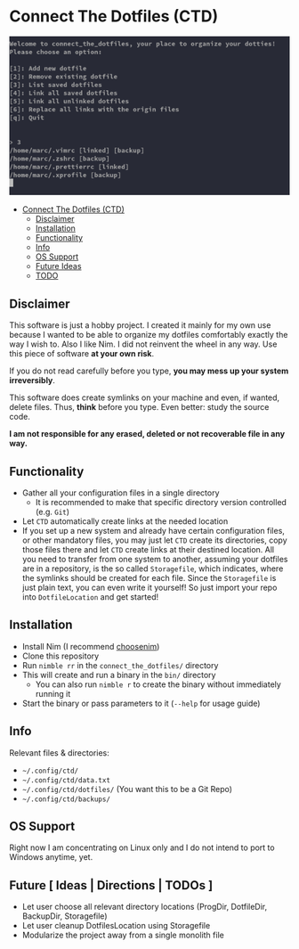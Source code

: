 # Connect The Dotfiles (CTD)

<div align="center">
<img src="https://github.com/Smarcy/connect_the_dotfiles/blob/master/assets/introMenu.png">
</div>

- [Connect The Dotfiles (CTD)](#connect-the-dotfiles--ctd-)
  * [Disclaimer](#disclaimer)
  * [Installation](#installation)
  * [Functionality](#functionality)
  * [Info](#info)
  * [OS Support](#os-support)
  * [Future Ideas](#future-ideas)
  * [TODO](#todo)

## Disclaimer

This software is just a hobby project. I created it mainly for my own use because
I wanted to be able to organize my dotfiles comfortably exactly the way I wish to. Also I like Nim.
I did not reinvent the wheel in any way.
Use this piece of software **at your own risk**.

If you do not read carefully before you type, **you may mess up your system irreversibly**.

This software does create symlinks on your machine and even, if wanted, delete files.
Thus, **think** before you type. Even better: study the source code.

**I am not responsible for any erased, deleted or not recoverable file in any way.**

## Functionality

- Gather all your configuration files in a single directory
  - It is recommended to make that specific directory version controlled (e.g. `Git`)
- Let `CTD` automatically create links at the needed location
- If you set up a new system and already have certain configuration files,
  or other mandatory files, you may just let `CTD` create its directories,
  copy those files there and let `CTD` create links at their destined location.
  All you need to transfer from one system to another, assuming your dotfiles
  are in a repository, is the so called `Storagefile`, which indicates, where
  the symlinks should be created for each file. Since the `Storagefile` is just plain text,
  you can even write it yourself! So just import your repo into `DotfileLocation`
  and get started!

## Installation

* Install Nim (I recommend [choosenim](https://github.com/dom96/choosenim))
* Clone this repository
* Run `nimble rr` in the `connect_the_dotfiles/` directory
* This will create and run a binary in the `bin/` directory
  * You can also run `nimble r` to create the binary without immediately running it
* Start the binary or pass parameters to it (`--help` for usage guide)

## Info

Relevant files & directories:

* `~/.config/ctd/`
* `~/.config/ctd/data.txt`
* `~/.config/ctd/dotfiles/` (You want this to be a Git Repo)
* `~/.config/ctd/backups/`

## OS Support

Right now I am concentrating on Linux only and I do not intend to
port to Windows anytime, yet.

## Future [ Ideas | Directions | TODOs ]

- Let user choose all relevant directory locations (ProgDir, DotfileDir, BackupDir, Storagefile)
- Let user cleanup DotfilesLocation using Storagefile
- Modularize the project away from a single monolith file

